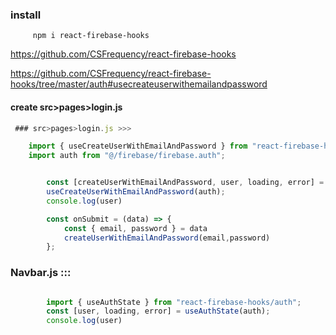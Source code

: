 ### install 
         npm i react-firebase-hooks

 https://github.com/CSFrequency/react-firebase-hooks

 https://github.com/CSFrequency/react-firebase-hooks/tree/master/auth#usecreateuserwithemailandpassword

#### create  src>pages>login.js
```js
 ### src>pages>login.js >>>

    import { useCreateUserWithEmailAndPassword } from "react-firebase-hooks/auth";
    import auth from "@/firebase/firebase.auth";


        const [createUserWithEmailAndPassword, user, loading, error] =
        useCreateUserWithEmailAndPassword(auth);
        console.log(user)

        const onSubmit = (data) => {
            const { email, password } = data
            createUserWithEmailAndPassword(email,password)
        };
```

### Navbar.js :::


```js

        import { useAuthState } from "react-firebase-hooks/auth";
        const [user, loading, error] = useAuthState(auth);
        console.log(user)
```